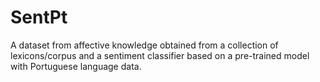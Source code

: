 # SentPt
A dataset from affective knowledge obtained from a collection of lexicons/corpus and a sentiment classifier based on a pre-trained model with Portuguese language data.
